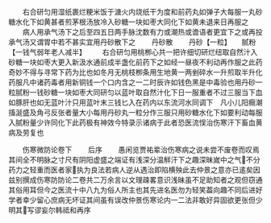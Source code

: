 <!-- { "loadSidebar": true } -->
　　右合研匀用湿纸裹烂粳米饭于溏火内烧纸干为度和前药丸如弹子大每服一丸砂糖水化下如黄甚者煎茅根汤放冷入砂糖一块如枣大同化下如黄未退来日再服之
　　病人用承气汤下之后至四五日两手脉沈数有力或潮热或谵语者更宜下之或再投承气汤又谓胃中若不甚实宜用丹砂散下之
　　丹砂散
　　丹砂【一粒】　　腻粉【一钱气弱年老人减半】
　　右合研匀用桃栁心共一把许细切研烂纽取自然汁入砂糖一块如枣大更入新汲水通前成半盏化前药下之如经一昼夜不利动再作服之此药奇妙不得与寻常下药为比也如冬月无桃枝栁条用生地黄一两剉碎水一升煎取半升化药服凡中诸药毒者用新铜钱一个口内含之一二时辰许如钱色黑是中毒验也用丹砂一粒腻粉一钱砂糖一块如枣大同研匀以蓝叶取自然汁化下日一服重者不过三服当下血如豚肝也如无蓝叶汁只用蓝叶末三钱匕入在药内以东流河水同调下　凡小儿阳癎潮搐涎盛及角弓反张者量大小每用丹砂丸一粒分作三服只用砂糖水化下如要利动每服入腻粉量少许同化下此药极有神效今特录示诸病于此者恐医流悮治伤寒汗下畜血黄病及劳复也


　　伤寒微防论卷下
　　后序
　　愚闲览贾祐辈治伤寒病之说未尝不废卷而叹焉其间全不明脉之寸尺有阴阳虚盛之端证有浅深分温觧汗下之趣深昧嵗中之气不分药力之轻重而医者家执为良法若病人逆从遇治即陷横殃此去仲景之意亦已逺矣因兹别撰成伤寒防防论二卷共二万余言以文理疎畧意识浅昧虽不足助知者之观但窃通其俗用耳但今之医流十中八九为俗人所主也其先进名医勿为轻笑葢向趣不同后进好学者幸少留心庶病无坏证其间虽有误改仲景伤寒论内一二法非敢好异固欲更张但少明其写谬妄尔韩祗和再序





